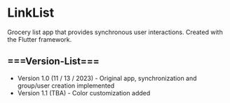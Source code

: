 # LinkList
Grocery list app that provides synchronous user interactions. Created 
with the Flutter framework.

## ===Version-List===
 - Version 1.0 (11 / 13 / 2023) - Original app, synchronization and group/user creation
        implemented
 - Version 1.1 (TBA) - Color customization added
